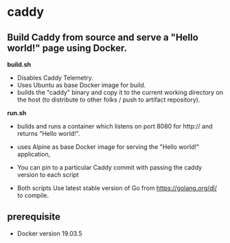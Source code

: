 # caddy

## Build Caddy from source and serve a "Hello world!" page using Docker. 

**build.sh**

- Disables Caddy Telemetry. 
- Uses Ubuntu as base Docker image for build. 
- builds the "caddy" binary and copy it to the current working directory on the host (to distribute to other folks / push to artifact repository). 


**run.sh** 
- builds and runs a container which listens on port 8080 for http:// and returns "Hello world!". 
- uses Alpine as base Docker image for serving the "Hello world!" application, 


- You can pin to a particular Caddy commit with passing the caddy version to each script
- Both scripts Use latest stable version of Go from https://golang.org/dl/ to compile.

## prerequisite
 - Docker version 19.03.5
